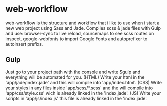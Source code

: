 # web-workflow
web-workflow is the structure and workflow that i like to use when i start a new web project using Sass and Jade.
Compiles scss & jade files with Gulp and use: browser-sync to live reload, sourcemaps to see scss routes on inspect, google-webfonts to import Google Fonts and autoprefixer to autoinsert prefixs.
## Gulp
Just go to your project path with the console and write $gulp and everything will be automated for you.
(HTML) Write your html in the 'app/jade/index.jade' and this will compile into 'app/index.html'.
(CSS) Write your styles in any files inside 'app/scss/*.scss' and the will compile into 'app/css/style.css' wich is already linked in the 'index.jade'.
(JS) Write your scripts in 'app/js/index.js' this file is already linked in the 'index.jade'.
